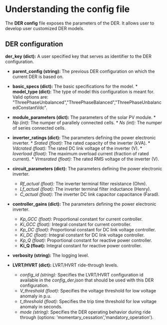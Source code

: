 # Understanding the config file

The **DER config** file exposes the parameters of the DER. It allows user to develop user customized DER models.

## DER configuration

**der_key (dict):** A user specified key that serves as identifier to the DER configuration.
   *  **parent_config (string):** The previous DER configuration on which the current DER is based on.
   *   **basic_specs (dict):** The basic specifications for the model.
      * **model_type (dict):** The type of model this configuration is meant for. Valid options are: "ThreePhaseUnbalanced","ThreePhaseBalanced","ThreePhaseUnbalancedConstantVdc".
   *   **module_parameters (dict):** The parameters of the solar PV module.
      * *Np (int):* The numper of parallely connected cells.
      * *Ns (int):* The numper of series connected cells.
   *   **inverter_ratings (dict):** The parameters defining the power electronic inverter.
      * *Srated (float):* The rated capacity of the inverter (kVA).
      * *Vdcrated (float):* The rated DC link voltage of the inverter (V).
      * *Ioverload (float):* The maximum overload current (fraction of rated current).
      * *Vrmsrated (float):* The rated RMS voltage of the inverter (V).

   * **circuit_parameters (dict):** The parameters defining the power electronic inverter.
      * *Rf_actual (float):* The inverter terminal filter resistance (Ohm).
      * *Lf_actual (float):* The inverter terminal filter inductance (Henry).
      * *C_actual (float):* The inverter DC link capacitor capacitance (Farad).
   * **controller_gains (dict):** The parameters defining the power electronic inverter.
      * *Kp_GCC (float):* Proportional constant for current controller.
      * *Ki_GCC (float):* Integral constant for current controller.
      * *Kp_DC (float):* Proportional constant for DC link voltage controller.
      * *Ki_DC (float):* Integral constant for DC link voltage controller.
      * *Kp_Q (float):* Proportional constant for reactive power controller.
      * **Ki_Q (float):** Integral constant for reactive power controller.

   * **verbosity (string):** The logging level.
   * **LVRT/HVRT (dict):** LVRT/HVRT ride-through levels.
      * *config_id (string):* Specifies the LVRT/HVRT configuration id available in the *config_der.json* that should be used with this DER configuration.
      * *V_threshold (float):* Specifies the voltage threshold for low voltage anomaly in p.u. 
      * *t_threshold (float):* Specifies the trip time threshold for low voltage anomaly in seconds. 
      * *mode (string):* Specifies the DER operating behavior during ride through (options: 'momentary_cessation','mandatory_operation'). 